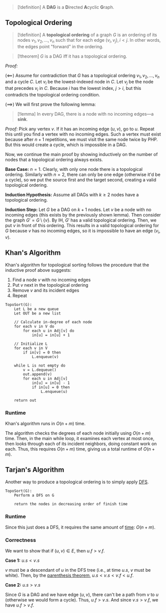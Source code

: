 >[!definition]
>A **DAG** is a **D**irected **A**cyclic **G**raph.

## Topological Ordering

>[!definition]
>A **topological ordering** of a graph $G$ is an ordering of its nodes $v_1, v_2, \dots, v_n$ such that for each edge $(v_i, v_j), i<j$. In other words, the edges point "forward" in the ordering.

>[!theorem]
>$G$ is a DAG iff it has a topological ordering.

*Proof:*

($\impliedby$) Assume for contradiction that $G$ has a topological ordering $v_1, v_2, \dots, v_n$ and a cycle $C$. Let $v_i$ be the lowest-indexed node in $C$. Let $v_j$ be the node that precedes $v_i$ in $C$. Because $i$ has the lowest index, $j>i$, but this contradicts the topological ordering condition.

($\implies$) We will first prove the following lemma:

>[!lemma]
>In every DAG, there is a node with no incoming edges—a **sink**.

*Proof:* Pick any vertex $v$. If it has an incoming edge $(u, v)$, go to $u$. Repeat this until you find a vertex with no incoming edges. Such a vertex must exist because after $n+1$ repetitions, we must visit the same node twice by PHP. But this would create a cycle, which is impossible in a DAG. 

Now, we continue the main proof by showing inductively on the number of nodes that a topological ordering always exists.

**Base Case:** $n=1$. Clearly, with only one node there is a topological ordering. Similarly with $n=2$, there can only be one edge (otherwise it'd be a cycle), so we put the source first and the target second, creating a valid topological ordering.

**Induction Hypothesis:** Assume all DAGs with $k\geq 2$ nodes have a topological ordering.

**Induction Step:** Let $G$ be a DAG on $k+1$ nodes. Let $v$ be a node with no incoming edges (this exists by the previously shown lemma). Then consider the graph $G'=G\setminus\{v\}$. By IH, $G'$ has a valid topological ordering. Then, we put $v$ in front of this ordering. This results in a valid topological ordering for $G$ because $v$ has no incoming edges, so it is impossible to have an edge $(v_i, v)$. 

## Khan's Algorithm

Khan's algorithm for topological sorting follows the procedure that the inductive proof above suggests:
1. Find a node $v$ with no incoming edges
2. Put $v$ next in the topological ordering
3. Remove $v$ and its incident edges
4. Repeat

```
TopoSort(G):
	Let L be a new queue
	Let OUT be a new list

	// Calculate in-degree of each node
	for each v in V do
		for each u in Adj[v] do
			in[u] = in[u] + 1

	// Initialize L
	for each v in V
		if in[v] = 0 then
			L.enqueue(v)

	while L is not empty do
		v = L.dequeue()
		out.append(v)
		for each u in Adj[v]
			in[u] = in[u] - 1
			if in[u] = 0 then
				L.enqueue(u)

	return out
```

### Runtime

Khan's algorithm runs in $O(n+m)$ time.

The algorithm checks the degrees of each node initially using $O(n+m)$ time. Then, in the main while loop, it examines each vertex at most once, then looks through each of its incident neighbors, doing constant work on each. Thus, this requires $O(n+m)$ time, giving us a total runtime of $O(n+m)$. 

## Tarjan's Algorithm

Another way to produce a topological ordering is to simply apply [DFS](Graph%20Traversals.md#Depth-First%20Search%20(DFS)).

```
TopoSort(G):
	Perform a DFS on G

	return the nodes in decreasing order of finish time
```

### Runtime

Since this just does a DFS, it requires the same amount of [time](Graph%20Traversals.md#Depth-First%20Search%20(DFS)#Runtime): $O(n+m)$. 

### Correctness

We want to show that if $(u, v)\in E$, then $u.f>v.f$.

**Case 1:** $u.s<v.s$

$v$ must be a descendant of $u$ in the DFS tree (i.e., at time $u.s$, $v$ must be white). Then, by the [parenthesis theorem](Graph%20Traversals.md#Depth-First%20Search%20(DFS)#Parenthesis%20Theorem), $u.s<v.s<v.f<u.f$. 

**Case 2:** $u.s>v.s$

Since $G$ is a DAG and we have edge $(u, v)$, there can't be a path from $v$ to $u$ (otherwise we would form a cycle). Thus, $u.f>v.s$. And since $v.s>v.f$, we have $u.f>v.f$. 